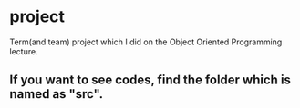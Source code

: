 # project
Term(and team) project which I did on the Object Oriented Programming lecture.

## If you want to see codes, find the folder which is named as "src".
